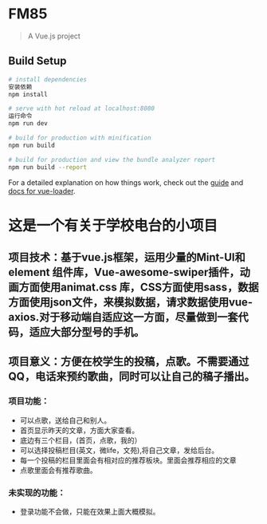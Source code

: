 # FM85

> A Vue.js project

## Build Setup

``` bash
# install dependencies
安装依赖
npm install

# serve with hot reload at localhost:8080
运行命令
npm run dev

# build for production with minification
npm run build

# build for production and view the bundle analyzer report
npm run build --report
```

For a detailed explanation on how things work, check out the [guide](http://vuejs-templates.github.io/webpack/) and [docs for vue-loader](http://vuejs.github.io/vue-loader).

# 这是一个有关于学校电台的小项目
## 项目技术：基于vue.js框架，运用少量的Mint-UI和element 组件库，Vue-awesome-swiper插件，动画方面使用animat.css 库，CSS方面使用sass，数据方面使用json文件，来模拟数据，请求数据使用vue-axios.对于移动端自适应这一方面，尽量做到一套代码，适应大部分型号的手机。
## 项目意义：方便在校学生的投稿，点歌。不需要通过QQ，电话来预约歌曲，同时可以让自己的稿子播出。
### 项目功能：
- ‌可以点歌，送给自己和别人。
- ‌首页显示昨天的文章，方面大家查看。
- ‌底边有三个栏目，(首页，点歌，我的）
- ‌可以选择投稿栏目(英文，微life，文苑),将自己文章，发给后台。
- 每一个投稿的栏目里面会有相对应的推荐板块。里面会推荐相应的文章
- 点歌里面会有推荐歌曲。
### 未实现的功能：
- 登录功能不会做，只能在效果上面大概模拟。